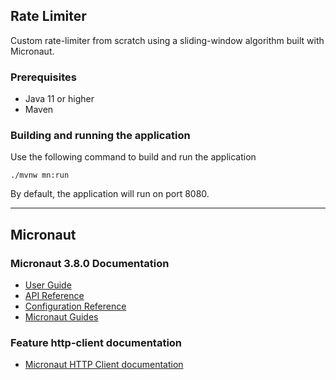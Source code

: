 ## Rate Limiter

Custom rate-limiter from scratch using a sliding-window algorithm built with Micronaut.

### Prerequisites

- Java 11 or higher
- Maven

### Building and running the application

Use the following command to build and run the application
```
./mvnw mn:run
```

By default, the application will run on port 8080.

---

## Micronaut

### Micronaut 3.8.0 Documentation

- [User Guide](https://docs.micronaut.io/3.8.0/guide/index.html)
- [API Reference](https://docs.micronaut.io/3.8.0/api/index.html)
- [Configuration Reference](https://docs.micronaut.io/3.8.0/guide/configurationreference.html)
- [Micronaut Guides](https://guides.micronaut.io/index.html)

### Feature http-client documentation

- [Micronaut HTTP Client documentation](https://docs.micronaut.io/latest/guide/index.html#httpClient)



